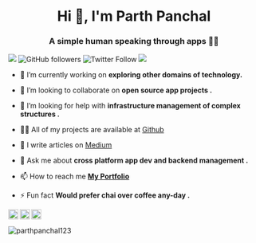 <h1 align="center">Hi 👋, I'm Parth Panchal</h1>
<h3 align="center">A simple human speaking through apps 👨‍💻</h3>


![](https://komarev.com/ghpvc/?username=parthpanchal123)
![GitHub followers](https://img.shields.io/github/followers/parthpanchal123?logo=Github&style=flat-square)
![Twitter Follow](https://img.shields.io/twitter/follow/im_parth_24)
[<img src="https://img.shields.io/twitter/url?color=grey&label=Connect&logo=Linkedin&style=flat-square&url=https%3A%2F%2Fwww.linkedin.com%2Fin%2Fparthpanchal123%2F">](https://www.linkedin.com/in/parthpanchal123/)

- 🔭 I’m currently working on **exploring other domains of technology.**

- 👯 I’m looking to collaborate on **open source app projects .**

- 🤔 I’m looking for help with **infrastructure management of complex structures .**

- 👨‍💻 All of my projects are available at [Github](https://github.com/parthpanchal123)

- 📝 I write articles on [Medium](https://medium.com/@parthpanchal53)

- 💬 Ask me about **cross platform app dev and backend management .**

- 📫 How to reach me **[My Portfolio](https://parthpanchal.me/)**   
- ⚡ Fun fact **Would prefer chai over coffee any-day .**  




<p align="left">
<a href="https://dev.to/parthpanchal123" target="blank"><img align="left" src="https://cdn.jsdelivr.net/npm/simple-icons@3.0.1/icons/dev-dot-to.svg" alt="parthpanchal123" height="20" width="20" /></a>
<a href="https://twitter.com/im_parth_24" target="blank"><img align="left" src="https://cdn.jsdelivr.net/npm/simple-icons@3.0.1/icons/twitter.svg" alt="im_parth_24" height="20" width="20" /></a>
<a href="https://linkedin.com/in/parthpanchal123" target="blank"><img align="left" src="https://cdn.jsdelivr.net/npm/simple-icons@3.0.1/icons/linkedin.svg" alt="parthpanchal123" height="20" width="20" /></a>
  
</p>  
</br>
</br>

<img src="https://github-readme-stats.vercel.app/api?username=parthpanchal123&show_icons=true" alt="parthpanchal123" />


